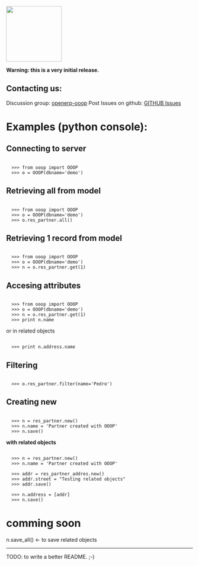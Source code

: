 <img src="http://github.com/lasarux/ooop/raw/master/artwork/ooop.png" width="150px" height="150px" />

**Warning: this is a very initial release.**


Contacting us:
--------------------

Discussion group:  [openerp-ooop](http://groups.google.es/group/openerp-ooop?hl=en&pli=1)
Post Issues on github: [GITHUB Issues](http://github.com/lasarux/ooop/issues)
  

Examples (python console):
========================

Connecting to server
--------------------
<pre><code>
  >>> from ooop import OOOP
  >>> o = OOOP(dbname='demo')
</code></pre>


Retrieving all from model
-------------------------
<pre><code>
  >>> from ooop import OOOP
  >>> o = OOOP(dbname='demo')
  >>> o.res_partner.all()
</code></pre>

Retrieving 1 record from model
-------------------------

<pre><code>
  >>> from ooop import OOOP
  >>> o = OOOP(dbname='demo')
  >>> n = o.res_partner.get(1)
</code></pre>

Accesing attributes
--------------------

<pre><code>
  >>> from ooop import OOOP
  >>> o = OOOP(dbname='demo')
  >>> n = o.res_partner.get(1)
  >>> print n.name
</code></pre>

or in related objects
  
<pre><code>
  >>> print n.address.name
</code></pre>
Filtering
---------

<pre><code>
  >>> o.res_partner.filter(name='Pedro')
</code></pre>


Creating new
------------

<pre><code>
  >>> n = res_partner.new()
  >>> n.name = 'Partner created with OOOP'
  >>> n.save()
</code></pre>

**with related objects**

<pre><code>
  >>> n = res_partner.new()
  >>> n.name = 'Partner created with OOOP'

  >>> addr = res_partner_addres.new()
  >>> addr.street = "Testing related objects"
  >>> addr.save()

  >>> n.address = [addr]
  >>> n.save()
</code></pre>



comming soon
============

n.save_all() <- to save related objects

-----------------------------------

TODO: to write a better README. ;-)

